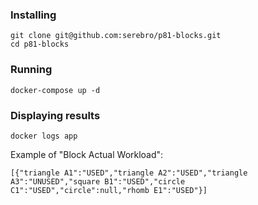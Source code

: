 ### Installing

```
git clone git@github.com:serebro/p81-blocks.git
cd p81-blocks
```

### Running
```
docker-compose up -d
```

### Displaying results
```
docker logs app
```

Example of "Block Actual Workload":
```
[{"triangle A1":"USED","triangle A2":"USED","triangle A3":"UNUSED","square B1":"USED","circle C1":"USED","circle":null,"rhomb E1":"USED"}]
```